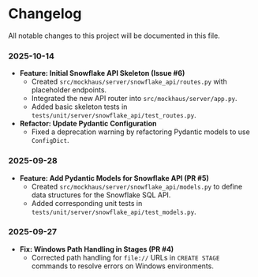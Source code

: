 # Changelog

All notable changes to this project will be documented in this file.

### 2025-10-14

- **Feature: Initial Snowflake API Skeleton (Issue #6)**
  - Created `src/mockhaus/server/snowflake_api/routes.py` with placeholder endpoints.
  - Integrated the new API router into `src/mockhaus/server/app.py`.
  - Added basic skeleton tests in `tests/unit/server/snowflake_api/test_routes.py`.
- **Refactor: Update Pydantic Configuration**
  - Fixed a deprecation warning by refactoring Pydantic models to use `ConfigDict`.

### 2025-09-28

- **Feature: Add Pydantic Models for Snowflake API (PR #5)**
  - Created `src/mockhaus/server/snowflake_api/models.py` to define data structures for the Snowflake SQL API.
  - Added corresponding unit tests in `tests/unit/server/snowflake_api/test_models.py`.

### 2025-09-27

- **Fix: Windows Path Handling in Stages (PR #4)**
  - Corrected path handling for `file://` URLs in `CREATE STAGE` commands to resolve errors on Windows environments.
